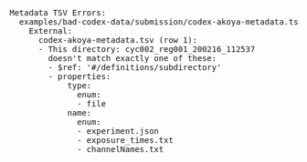 <pre>
Metadata TSV Errors:
  examples/bad-codex-data/submission/codex-akoya-metadata.tsv (as codex-akoya):
    External:
      codex-akoya-metadata.tsv (row 1):
      - This directory: cyc002_reg001_200216_112537
        doesn't match exactly one of these:
        - $ref: '#/definitions/subdirectory'
        - properties:
            type:
              enum:
              - file
            name:
              enum:
              - experiment.json
              - exposure_times.txt
              - channelNames.txt
</pre>
